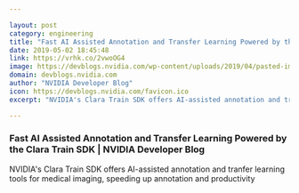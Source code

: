 ```yaml
---

layout: post
category: engineering
title: "Fast AI Assisted Annotation and Transfer Learning Powered by the Clara Train SDK"
date: 2019-05-02 18:45:48
link: https://vrhk.co/2vwoOG4
image: https://devblogs.nvidia.com/wp-content/uploads/2019/04/pasted-image-0-28.png
domain: devblogs.nvidia.com
author: "NVIDIA Developer Blog"
icon: https://devblogs.nvidia.com/favicon.ico
excerpt: "NVIDIA's Clara Train SDK offers AI-assisted annotation and tranfer learning tools for medical imaging, speeding up annotation and productivity"

---
```


### Fast AI Assisted Annotation and Transfer Learning Powered by the Clara Train SDK | NVIDIA Developer Blog

NVIDIA's Clara Train SDK offers AI-assisted annotation and tranfer learning tools for medical imaging, speeding up annotation and productivity